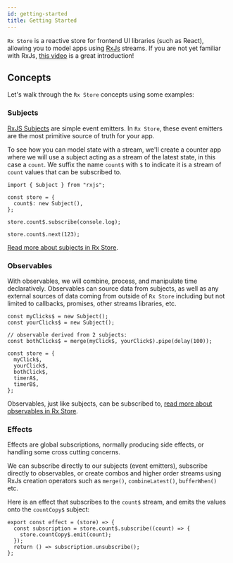 ```yaml
---
id: getting-started
title: Getting Started
---
```


`Rx Store` is a reactive store for frontend UI libraries (such as React), allowing you to model apps using [RxJs](https://rxjs-dev.firebaseapp.com/) streams. If you are not yet familiar with RxJs, [this video](https://www.youtube.com/watch?v=ewcoEYS85Co) is a great introduction!

## Concepts

Let's walk through the `Rx Store` concepts using some examples:

### Subjects

[RxJS Subjects](https://rxjs-dev.firebaseapp.com/guide/subject) are simple event emitters. In `Rx Store`, these event emitters are the most primitive source of truth for your app.

To see how you can model state with a stream, we'll create a counter app where we will use a subject acting as a stream of the latest state, in this case a `count`. We suffix the name `count$` with `$` to indicate it is a stream of `count` values that can be subscribed to.

```tsx
import { Subject } from "rxjs";

const store = {
  count$: new Subject(),
};

store.count$.subscribe(console.log);

store.count$.next(123);
```

[Read more about subjects in Rx Store](basics/subjects.md).

### Observables

With observables, we will combine, process, and manipulate time declaratively. Observables can source data from subjects, as well as any external sources of data coming from outside of `Rx Store` including but not limited to callbacks, promises, other streams libraries, etc.

```tsx
const myClicks$ = new Subject();
const yourClicks$ = new Subject();

// observable derived from 2 subjects:
const bothClicks$ = merge(myClick$, yourClick$).pipe(delay(100));

const store = {
  myClick$,
  yourClick$,
  bothClick$,
  timerA$,
  timerB$,
};
```

Observables, just like subjects, can be subscribed to, [read more about observables in Rx Store](basics/observables.md).

### Effects

Effects are global subscriptions, normally producing side effects, or handling some cross cutting concerns.

We can subscribe directly to our subjects (event emitters), subscribe directly to observables, or create combos and higher order streams using RxJs creation operators such as `merge()`, `combineLatest()`, `bufferWhen()` etc.

Here is an effect that subscribes to the `count$` stream, and emits the values onto the `countCopy$` subject:

```tsx
export const effect = (store) => {
  const subscription = store.count$.subscribe((count) => {
    store.countCopy$.emit(count);
  });
  return () => subscription.unsubscribe();
};
```
